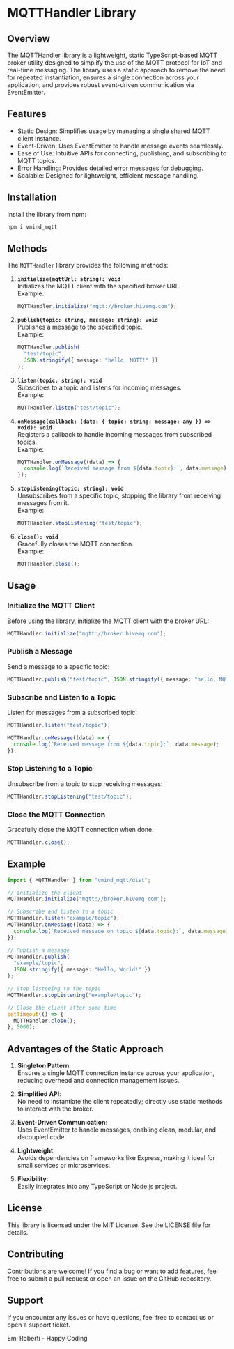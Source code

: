 # MQTTHandler Library

## Overview

The MQTTHandler library is a lightweight, static TypeScript-based MQTT broker utility designed to simplify the use of the MQTT protocol for IoT and real-time messaging. The library uses a static approach to remove the need for repeated instantiation, ensures a single connection across your application, and provides robust event-driven communication via EventEmitter.

## Features

- Static Design: Simplifies usage by managing a single shared MQTT client instance.
- Event-Driven: Uses EventEmitter to handle message events seamlessly.
- Ease of Use: Intuitive APIs for connecting, publishing, and subscribing to MQTT topics.
- Error Handling: Provides detailed error messages for debugging.
- Scalable: Designed for lightweight, efficient message handling.

## Installation

Install the library from npm:

```bash
npm i vmind_mqtt
```

## Methods

The `MQTTHandler` library provides the following methods:

1. **`initialize(mqttUrl: string): void`**  
   Initializes the MQTT client with the specified broker URL.  
   Example:

   ```typescript
   MQTTHandler.initialize("mqtt://broker.hivemq.com");
   ```

2. **`publish(topic: string, message: string): void`**  
   Publishes a message to the specified topic.  
   Example:

   ```typescript
   MQTTHandler.publish(
     "test/topic",
     JSON.stringify({ message: "hello, MQTT!" })
   );
   ```

3. **`listen(topic: string): void`**  
   Subscribes to a topic and listens for incoming messages.  
   Example:

   ```typescript
   MQTTHandler.listen("test/topic");
   ```

4. **`onMessage(callback: (data: { topic: string; message: any }) => void): void`**  
   Registers a callback to handle incoming messages from subscribed topics.  
   Example:

   ```typescript
   MQTTHandler.onMessage((data) => {
     console.log(`Received message from ${data.topic}:`, data.message);
   });
   ```

5. **`stopListening(topic: string): void`**  
   Unsubscribes from a specific topic, stopping the library from receiving messages from it.  
   Example:

   ```typescript
   MQTTHandler.stopListening("test/topic");
   ```

6. **`close(): void`**  
   Gracefully closes the MQTT connection.  
   Example:
   ```typescript
   MQTTHandler.close();
   ```

## Usage

### Initialize the MQTT Client

Before using the library, initialize the MQTT client with the broker URL:

```typescript
MQTTHandler.initialize("mqtt://broker.hivemq.com");
```

### Publish a Message

Send a message to a specific topic:

```typescript
MQTTHandler.publish("test/topic", JSON.stringify({ message: "hello, MQTT!" }));
```

### Subscribe and Listen to a Topic

Listen for messages from a subscribed topic:

```typescript
MQTTHandler.listen("test/topic");

MQTTHandler.onMessage((data) => {
  console.log(`Received message from ${data.topic}:`, data.message);
});
```

### Stop Listening to a Topic

Unsubscribe from a topic to stop receiving messages:

```typescript
MQTTHandler.stopListening("test/topic");
```

### Close the MQTT Connection

Gracefully close the MQTT connection when done:

```typescript
MQTTHandler.close();
```

## Example

```typescript
import { MQTTHandler } from "vmind_mqtt/dist";

// Initialize the client
MQTTHandler.initialize("mqtt://broker.hivemq.com");

// Subscribe and listen to a topic
MQTTHandler.listen("example/topic");
MQTTHandler.onMessage((data) => {
  console.log(`Received message on topic ${data.topic}:`, data.message);
});

// Publish a message
MQTTHandler.publish(
  "example/topic",
  JSON.stringify({ message: "Hello, World!" })
);

// Stop listening to the topic
MQTTHandler.stopListening("example/topic");

// Close the client after some time
setTimeout(() => {
  MQTTHandler.close();
}, 5000);
```

## Advantages of the Static Approach

1. **Singleton Pattern**:  
   Ensures a single MQTT connection instance across your application, reducing overhead and connection management issues.

2. **Simplified API**:  
   No need to instantiate the client repeatedly; directly use static methods to interact with the broker.

3. **Event-Driven Communication**:  
   Uses EventEmitter to handle messages, enabling clean, modular, and decoupled code.

4. **Lightweight**:  
   Avoids dependencies on frameworks like Express, making it ideal for small services or microservices.

5. **Flexibility**:  
   Easily integrates into any TypeScript or Node.js project.

## License

This library is licensed under the MIT License. See the LICENSE file for details.

## Contributing

Contributions are welcome! If you find a bug or want to add features, feel free to submit a pull request or open an issue on the GitHub repository.

## Support

If you encounter any issues or have questions, feel free to contact us or open a support ticket.

Emi Roberti - Happy Coding
